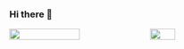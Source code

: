 ### Hi there 👋

<div style="display: flex; flex-direction: row; width=100">
 <img align="center" width="50%" src="https://github-readme-stats.vercel.app/api?username=MariyanKarakiev&theme=github_dark&show_icons=true" />
 <img align="center" width="30%"src="https://github-readme-stats.vercel.app/api/top-langs/?username=MariyanKarakiev&theme=github_dark)(https://github.com/anuraghazra/github-readme-stats)"/>
</div>
